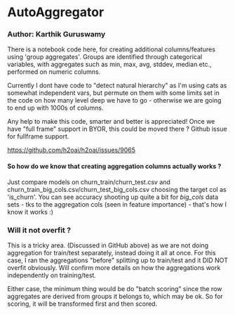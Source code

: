 # AutoAggregator
### Author: Karthik Guruswamy

There is a notebook code here, for creating additional columns/features using 'group aggregates'. Groups are identified through categorical variables, with aggregates such as min, max, avg, stddev, median etc., performed on numeric columns. 

Currently I dont have code to "detect natural hierarchy" as I'm using cats as somewhat independent vars, but permute on them with some limits set in the code on how many level deep we have to go - otherwise we are going to end up with 1000s of columns.

Any help to make this code, smarter and better is appreciated! Once we have "full frame" support in BYOR, this could be moved there ? Github issue for fullframe support.

https://github.com/h2oai/h2oai/issues/9065

#### So how do we know that creating aggregation columns actually works ?

Just compare models on churn_train/churn_test.csv and churn_train_big_cols.csv/churn_test_big_cols.csv choosing the target col as 'is_churn'. You can see accuracy shooting up quite a bit for *big_cols* data sets - tks to the aggregation cols (seen in feature importance) - that's how I know it works :)

### Will it not overfit ?
This is a tricky area. (Discussed in GitHub above) as we are not doing aggregation for train/test separately, instead doing it all at once. For this case, I ran the aggregations "before" splitting up to train/test and it DID NOT overfit obviously. Will confirm more details on how the aggregations work independently on training/test.

Either case, the minimum thing would be do "batch scoring" since the row aggregates are derived from groups it belongs to, which may be ok. So for scoring, it will be transformed first and then scored.

